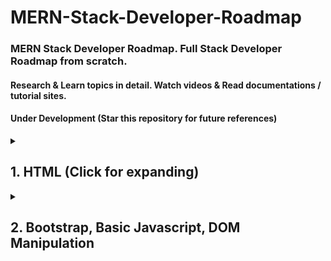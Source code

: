 # MERN-Stack-Developer-Roadmap

### MERN Stack Developer Roadmap. Full Stack Developer Roadmap from scratch.

#### Research & Learn topics in detail. Watch videos & Read documentations / tutorial sites.
#### Under Development (Star this repository for future references)

<details> 
  <summary> <h2> 1. HTML (Click for expanding)</h2> </summary>
  
## Structure:
- Document Type Definition (DOCTYPE) declaration.
- Basic HTML elements like `<html>, <head>, <body>, <title>.`
- Semantic elements like `<h1>` for headings, `<p>` for paragraphs, `<ul>` and `<ol>` for lists, `<img>` for images, and `<a>` for links.
- Nesting elements to create complex website structures.
  
## Attributes:
- Common attributes like `id, class, src, href, and alt.`
- Using attributes to provide additional information or functionality to elements.
- Form elements like `<input>, <textarea>, <select>, and <button>.`
- Understanding form attributes like `type, name, and value.`

## Tables:
- Creating tables with `<table>`, `<tr>` (table row), and `<td>` (table data) elements.
- Using attributes like `colspan` and `rowspan` to span cells.


# 1.1 CSS:

## Selectors:
- Targeting elements by tag name (e.g., h1, p)
- Using class selectors (.myClass) and ID selectors (#uniqueID) for specific styling.
- Combining selectors for more precise targeting.
## Properties and Values:
- Basic properties like color, font-family, font-size, background-color, text-align, margin, and padding.
- Understanding units like pixels (px), percentages (%), and ems.
- Exploring other properties for borders, positioning, and more.
## Box Model:
- Content box, padding, border, and margin.
- Using properties like padding, border, and margin to control element layout.
## Intermediate CSS:
- Applying styles with classes and IDs for maintainability.
- Pseudo-classes (e.g., :hover, :active) and pseudo-elements (e.g., ::before, ::after) for dynamic styling.
## Basic layouts with floats or flexbox:
- Floats for basic two-column layouts.
- Flexbox for more complex and responsive layouts (flexibility).
## Responsiveness:
- Understanding the concept of responsive design for different screen sizes.
- Using media queries to adjust styles for mobile, tablet, and desktop.

## Additional Tips:

- Practice writing valid HTML code using a code validator.
- Use developer tools in your browser to inspect and modify HTML and CSS.
- Build small projects to solidify your understanding and explore different features.
- There are many resources available online and in libraries to learn HTML & CSS in more detail.

</details>




<details> 
  
  <summary> <h2> 2. Bootstrap, Basic Javascript, DOM Manipulation </h2> </summary>

### 1. JavaScript & DOM Manipulation: 

- Focus on basic JavaScript concepts through tutorials and practice.
- Learn DOM manipulation methods (e.g., getElementById, querySelector) to control HTML elements. This will be crucial for interacting with Bootstrap components later.

### 2. Bootstrap in Detail :

- Grid System:
  - Understand Bootstrap's grid system for creating responsive layouts.
  - Learn about grid classes (columns, rows), responsive breakpoints (e.g., .col-sm-4 for small screens), and how they define website structure.
  - Practice creating layouts with different column configurations for various screen sizes.
- Components:
  - Explore Bootstrap's pre-built components like buttons, navigation bars, cards, modals, etc.
  - Learn how to integrate these components into your HTML code using their class names and customization options.
  - Practice adding and customizing components to enhance your website's functionality and user interface.
- Utilities:
  - Discover Bootstrap's utility classes for styling (margins, padding, colors, positioning).
  - Learn how to use these utilities to fine-tune the appearance of your website elements without extensive custom CSS.
  - Explore responsive utilities like .d-none and .d-flex to show/hide elements and adapt layout for different devices.
- Include Bootstrap's CSS library by adding to the <head> section of your index.html: 
  <br> `<link href="https://cdn.jsdelivr.net/npm/bootstrap@5.1.3/dist/css/bootstrap.min.css" rel="stylesheet" integrity="sha384-1BmE4kWBq78iYhFldvKuhfTAU6auU8tT94WrHftjDbrCEXSU1oBoqyl2QvZ6jIW3" crossorigin="anonymous">`
- Include Bootstrap's JavaScript library for interactive components.
<br> `<script src="https://cdn.jsdelivr.net/npm/bootstrap@5.1.3/dist/js/bootstrap.bundle.min.js" integrity="sha384-ka7Sk0Gln4gmtz2MlQnikT1wXgYsOg+OMhuP+IlRH9sENBO0LRn5q+8nbTov4+1p" crossorigin="anonymous"></script>`

### 3. Build with HTML, CSS & Bootstrap :

- Create basic HTML structure with header, navigation, content sections, and footer.
- Apply CSS styles using Bootstrap's pre-built classes or custom styles for layout and design.
- Integrate Bootstrap components to enhance user experience (buttons, forms, carousels, etc.).
- Utilize Bootstrap's grid system and utilities to ensure your website is responsive and adapts to different screen sizes.

### 4. Responsiveness with Media Queries : 

- While Bootstrap provides a responsive foundation, you can further enhance responsiveness with media queries.
- Learn how to use media queries in your CSS to adjust layouts for specific screen sizes (desktop, tablet, mobile) on top of Bootstrap's built-in responsiveness.
- Use media queries to fine-tune the behavior of Bootstrap components or override default styles for a more customized responsive experience.

### 5. Additional Learning :

- Delve deeper into DOM manipulation techniques for dynamic content changes based on user interactions or events (e.g., adding/removing elements, updating content).
- Explore advanced selectors for more precise element selection in your JavaScript code when working with Bootstrap components.
- Learn about addEventListener to attach event handlers to elements and respond to user interactions (clicks, scrolling, form submissions, etc.). This can be used to trigger actions within Bootstrap components.

### 6. Clone a Public Website

- Start with basic HTML structure for each page, including header, navigation, content sections, and footer.
- Apply CSS styles for typography, colors, backgrounds, and layout using Bootstrap's pre-built classes or custom styles.
- Integrate Bootstrap components to enhance user experience (buttons, forms, carousels, etc.).

#### Responsiveness with Media Queries:

- Implement media queries to adjust your website's layout for different screen sizes (desktop, tablet, mobile).
- Use responsive utilities like .d-none and .d-flex to show/hide elements and adapt layout for different devices.

### 7. Build a Personal Website with Template

- Template Selection:
  
  - Choose a website template that aligns with your personal brand and style (e.g., portfolio, blog) from free or paid sources like Bootstrap Themes, ThemeForest, etc.

- Customize the Template:

  - Replace placeholder content with your own text, images, and videos.
  - Modify the layout and styles using the template's settings or custom CSS to reflect your preferences.

- Enquiry Form with Validation:

  - Integrate a form with fields for name, email, message, etc.
  - Implement JavaScript validation to ensure users enter required information and provide error messages for invalid input.

- Integrate Contact Form:
  - Within the contact form section (`<section id="contact">...</section>`), create an HTML form:

```bash
<!DOCTYPE html>
<html lang="en">
<head>
    <meta charset="UTF-8">
    <meta name="viewport" content="width=device-width, initial-scale=1.0">
    <title>Contact Form</title>
    <link rel="stylesheet" href="https://stackpath.bootstrapcdn.com/bootstrap/4.5.2/css/bootstrap.min.css">
    <style>
        /* Add custom styles for error messages */
        .error-message {
            color: red;
            font-size: 0.875rem; /* Adjust font size as needed */
        }
    </style>
</head>
<body>

<section class="container mt-5">
    <h2>Contact Form</h2>
    <form id="contact-form">
        <div class="form-group mb-3">
            <label for="name">Name:</label>
            <input type="text" id="name" name="name" class="form-control" required>
            <div id="name-error" class="error-message"></div>
        </div>
        <div class="form-group mb-3">
            <label for="email">Email:</label>
            <input type="email" id="email" name="email" class="form-control" required>
            <div id="email-error" class="error-message"></div>
        </div>
        <div class="form-group mb-3">
            <label for="message">Message:</label>
            <textarea id="message" name="message" class="form-control" rows="5" required></textarea>
            <div id="message-error" class="error-message"></div>
        </div>
        <button type="submit" class="btn btn-primary">Submit</button>
    </form>
</section>

<footer class="container py-4 text-center">
    <!-- Footer content -->
</footer>

<script>
    // --- Form Validation ---

    const form = document.getElementById('contact-form');
    const nameInput = document.getElementById('name');
    const emailInput = document.getElementById('email');
    const messageInput = document.getElementById('message');
    const submitButton = document.querySelector('form button');

    function validateForm() {
        let isValid = true;

        // Name Validation
        if (nameInput.value.trim() === '') {
            nameInput.classList.add('is-invalid'); // Add Bootstrap's invalid class
            document.getElementById('name-error').textContent = 'Please enter your name.'; // Display error message
            isValid = false;
        } else {
            nameInput.classList.remove('is-invalid'); // Remove Bootstrap's invalid class
            document.getElementById('name-error').textContent = ''; // Clear error message
        }

        // Email Validation (Using regular expression)
        const emailRegex = /^(([^<>()[\]\\.,;:\s@"]+(\.[^<>()[\]\\.,;:\s@"]+)*)|(".+"))@((\[[0-9]{1,3}\.[0-9]{1,3}\.[0-9]{1,3}\.[0-9]{1,3}\])|(([a-zA-Z\-0-9]+\.)+[a-zA-Z]{2,}))$/;
        if (!emailRegex.test(emailInput.value)) {
            emailInput.classList.add('is-invalid'); // Add Bootstrap's invalid class
            document.getElementById('email-error').textContent = 'Please enter a valid email address.'; // Display error message
            isValid = false;
        } else {
            emailInput.classList.remove('is-invalid'); // Remove Bootstrap's invalid class
            document.getElementById('email-error').textContent = ''; // Clear error message
        }

        // Message Validation
        if (messageInput.value.trim() === '') {
            messageInput.classList.add('is-invalid'); // Add Bootstrap's invalid class
            document.getElementById('message-error').textContent = 'Please enter your message.'; // Display error message
            isValid = false;
        } else {
            messageInput.classList.remove('is-invalid'); // Remove Bootstrap's invalid class
            document.getElementById('message-error').textContent = ''; // Clear error message
        }

        return isValid;
    }

    // --- Form Submission Handling ---
    form.addEventListener('submit', function(event) {
        event.preventDefault(); // Prevent default form submission

        if (validateForm()) {
            // If form is valid, submit the form data
            const formData = new FormData(form);

            // AJAX request to submit form data to server
            fetch('YOUR_SERVER_ENDPOINT', {
                method: 'POST',
                body: formData
            })
            .then(response => {
                // Handle response from server
                if (response.ok) {
                    // Clear form inputs
                    nameInput.value = '';
                    emailInput.value = '';
                    messageInput.value = '';

                    // Optionally display success message or redirect to a thank you page
                    alert('Form submitted successfully!');
                } else {
                    // Handle error response from server
                    alert('Failed to submit form. Please try again later.');
                }
            })
            .catch(error => {
                // Handle network errors or other exceptions
                console.error('Error:', error);
                alert('An error occurred while submitting the form. Please try again later.');
            });
        }
    });
</script>

</body>
</html>
```

- Social Media Links & Contact Details:

  - Add social media icons linking to your profiles on platforms like LinkedIn, Twitter, etc.
  - Include clear contact information (email address, phone number, etc.) to facilitate communication.


### 8. Website Performance Optimization

- Learn about Lighthouse:
  - Go through the guide at https://developer.chrome.com/docs/lighthouse/overview to understand how Google's Lighthouse tool evaluates website performance.
- Run Lighthouse Audit:
  - Use Lighthouse (integrated in most browsers' developer tools) to assess your website's performance metrics like Largest Contentful Paint (LCP), First Input Delay (FID), and Cumulative Layout Shift (CLS).
- Improve Performance:

  - Based on Lighthouse recommendations, optimize your website for speed and user experience.
  - Consider strategies like image optimization, code minification, leveraging browser caching, etc. (Resources available online)

### 9. CDNs (Content Delivery Networks)

- Geographically distributed servers caching website content for faster loading times.
- Benefits for HTML pages:
  - Faster loading: Serves content from closer servers, improving website speed globally.
  - Reduced server load: Handles traffic, reducing pressure on your main server.
  - Improved scalability: Handles traffic spikes for better website performance.
  - Increased availability: Redundancy ensures content delivery even if a server goes down.
  - Enhanced security: Some CDNs offer protection from malicious attacks.
- Importing from CDN: Use <link> or <script> tags with the CDN URL for content (CSS, JS libraries).
  
</details>



<details> 
  <summary> <h2> 3. Deep Dive into Javascript </h2> </summary>

### 1. Foundational Concepts:

- Data Types & Operators: Numbers, strings, booleans, null/undefined, various operators (arithmetic, assignment, logical, etc.).
- Variables & Scope: Understanding how variables are declared and accessed in different scopes (global, function, block).
  
### 2. DOM Manipulation:

- querySelector: Selecting elements by CSS selector.
- textContent: Getting/setting text content of elements.
- addEventListener: Attaching event listeners to elements.

### 3. Events:

- Event Propagation: Understanding how events bubble up the DOM tree.
- Event Bubbling & Capturing: Understanding the order in which event listeners are triggered.
- stopPropagation: Stopping event propagation from reaching further elements.
- Event target: Identifying the element that triggered the event.

### 4. Functions:

- Function Types: Function statements, expressions, anonymous functions.
- Function Parameters & Arguments: Understanding how arguments are passed to functions.

### 5. Control Flow:

- Loops: for, while, do-while loops for iterating over code blocks.
- Conditional Statements: if, else if, else for branching code execution.

### 6. Arrays & Iteration:

- Array Methods: map, filter, reduce, find, sort, etc. for array manipulation.
- Looping through Arrays: Using for loops or forEach method to iterate over arrays.

### 7. Objects:

- Object Creation: Creating objects with literals or constructors.
- Object Properties: Accessing and modifying object properties.

### 8. Execution Context & Memory Management:

- Memory Allocation: Phases involved in memory allocation for code execution.
- Synchronous vs Asynchronous: Single-threaded nature of JavaScript execution.

### 9. Advanced Functions:

- Higher-Order Functions: Functions that accept other functions as arguments or return functions.
- IIFE (Immediately Invoked Function Expression): Self-contained functions.

### 10. Callbacks & Promises:

- Callbacks: Passing functions as arguments to other functions.
- Promises: Asynchronous operation handling with Promise objects.

### 11. Additional Concepts (can be learned in parallel with previous sections):

- Strict Mode: Enabling stricter JavaScript behavior to avoid errors.
- Hoisting: Variable and function declaration behavior before execution.
- This Keyword: Understanding the this keyword behavior in functions and objects.
- Debugging Techniques: Using console.log, breakpoints, and debugger tools.

### 12. ES6 Features (can be learned after core concepts):

- Let & Const: Block-scoped variables with let and constant variables with const.
- Arrow Functions: Concise syntax for writing functions.
- Template Literals: String literals with embedded expressions.
- Destructuring: Extracting properties/elements from objects/arrays.
- Classes: Syntactic sugar for object-oriented programming.

### 13. Advanced Topics (for deeper understanding):

- Prototypes & Inheritance: Object inheritance mechanism in JavaScript.
- Closures: Functions that remember their outer scope.
- Garbage Collection: Automatic memory management in JavaScript.
- Event Loop & Microtasks: Deep dive into JavaScript's asynchronous execution model.
- DOM & BOM: Interacting with the web page structure (DOM) and browser functionalities (BOM).
- Spread & Rest Operators: Using ... operator for spreading elements and collecting remaining arguments.
- Advanced Data Structures: Sets, Maps, Iterators, Generators for complex data management.

</details>

<details> 
  <summary> <h2> 4. Learn Web Fundamentals & Node.js Express.js & Sample Login Project</h2> </summary>

### 1. URL Structure: Break down the components of a URL (Uniform Resource Locator):
- Scheme: The protocol (e.g., http:, https:).
- Host: The domain name or IP address of the server.
- Path: The specific resource being requested.
- Query String: Optional parameters appended to the URL after a question mark (?).
- Fragment: Optional anchor part within a document (e.g., for scrolling to a specific section).
  
### 2. HTTP Fundamentals: Grasp the foundation of web communication:
- HTTP Protocol: Understand the Hypertext Transfer Protocol, the core protocol for communication between web clients (browsers) and servers. Learn about request methods (GET, POST, PUT, DELETE), request and response headers, and status codes.
- Stateless vs. Stateful Communication: Differentiate between stateless HTTP requests (independent) and stateful communication (where the server needs to maintain information about a user session across requests).
  
### 3. Session Management: Explore techniques for maintaining state in web applications:
- Sessions: Understand how sessions enable applications to store user-specific data (e.g., login status, preferences) between requests. Learn about different session storage mechanisms like cookies, server-side storage (in-memory or database), or session management frameworks.
- Cookies: Familiarize yourself with cookies, which are small pieces of data sent by a server and stored on the client-side (user's browser) that can be used to maintain some state information between requests.
  
### 4. HTTP Methods: Deepen your understanding of common HTTP request methods:
- GET: Used to retrieve data from a server (e.g., fetching a web page).
- POST: Used to submit data to a server (e.g., sending a form submission).
- PUT: Used to update existing data on a server.
- DELETE: Used to delete data from a server.
- Additional Methods: Explore other HTTP methods like PATCH (partial updates), HEAD (retrieve header information only), and OPTIONS (discover server capabilities).
  
### 5. HTTP Versions: Understand the different versions of the HTTP protocol and their key features:
- HTTP/1.1: The most widely used version, supporting persistent connections (keeping connections open for multiple requests).
- HTTP/2: A more efficient version with features like multiplexing (sending and receiving multiple requests/responses concurrently over a single connection) and header compression.

### 6. Node.js Foundational Concepts:

- What is Node.js: Understand the concept of Node.js and its role in server-side development.
- Why V8 Engine: Learn why Node.js leverages Google's V8 engine for efficient JavaScript execution.
- Advantages & Disadvantages of Node.js: Weigh the pros and cons of using Node.js for your project.
-  REPL (Read-Eval-Print-Loop): Experiment with Node.js interactively in the terminal.
-  CLI (Command Line Interface): Learn basic Node.js commands for running scripts and interacting with the environment.
-  NPX: Understand how to use npx to run npm packages without global installation (optional).
<br>

![image](https://github.com/muhammadfarhankt/MERN-Stack-Developer-Roadmap/assets/50117098/010d44f5-26dc-4ba9-975e-fa8df8cdecd5)
<br/> <center>Credits: Litslink</center>

### 7. Core Functionalities:

- Globals: Become familiar with built-in objects available in every Node.js program (e.g., __dirname, __filename).
- Module: Grasp the concept of modules as reusable units of code in Node.js.
- Process: Understand the process object that represents the currently running Node.js process.
- Node Module System: Learn about the CommonJS module system for organizing and managing code. This includes:
- Core Modules: Built-in modules shipped with Node.js (e.g., http, fs, path).
- Local Modules: Modules you create within your project.
- Third-party Modules: Modules installed from the npm registry using npm install.
- require: Importing modules for use in your code.
- module.exports: Exporting objects or functions from modules. (Optional: Explore ESM for modern projects)

### 8. Package Management:

- NPM: Learn about the Node Package Manager (npm) for installing and managing third-party modules.
- npm init: Understand how to initialize a package.json file for your project, which stores dependencies and configuration.
- npm install (or i): Learn how to install npm packages using these commands.
- package.json & package-lock.json: Understand the role of these files in managing project dependencies and ensuring reproducible builds.

### 9. Core Node.js Functionality:

- Event Loop: Grasp the fundamental concept of the event loop in Node.js for handling asynchronous operations.
- Events: Learn about events as a signaling mechanism for communication between different parts of your application.
- Event Emitter: Understand the concept of event emitters as objects that can emit and listen for events.

### 10. Building a Simple Node.js Application:

- Creating a Simple Server: Write your first Node.js application to serve static files or handle basic requests.
- Error Handling: Implement mechanisms to handle errors gracefully in your Node.js applications.

###  11. Advanced Concepts:

- Streams: Delve into the concept of streams for efficient handling of data flowing in chunks. (Writable, Readable, Duplex, Transform)
- Child Processes: Explore how to spawn new processes to execute tasks outside the main Node.js process. This can be useful for CPU-intensive operations.
- Worker Threads (Optional): Understand worker threads as a technique for simulating multithreading in Node.js for CPU-bound tasks.
- Cluster (Optional): Learn about scaling your application using multiple worker processes with the cluster module.

### 12. Security Concepts:

- Validation: Learn how to ensure data meets specific requirements before processing to prevent vulnerabilities.
- CORS (Cross-Origin Resource Sharing): Understand how to enable cross-domain requests between different web origins.
- XSS (Cross-Site Scripting): Learn about XSS vulnerabilities and how to prevent them in your applications.
- CSRF (Cross-Site Request Forgery): Understand CSRF vulnerabilities and how to prevent them in your applications.
- SQL Injection (Optional): Learn about SQL injection vulnerabilities and how to prevent them using prepared statements.

### 13. MVC Architecture

![image](https://github.com/muhammadfarhankt/MERN-Stack-Developer-Roadmap/assets/50117098/239789a6-f36e-46ea-a266-c94ec74e7136)
<br> Source : [`Medium`](https://medium.com/@sadikarahmantanisha/the-mvc-architecture-97d47e071eb2/)

- Design pattern for structuring web applications.
- Separates concerns: Model, View, and Controller.

#### Need for Architecture

- Improves maintainability by keeping code organized.
- Enhances code reusability by separating core functionalities.
- Makes testing easier by isolating components.
- Promotes scalability for complex applications.

#### MVC Components:

#### Model
  - Handles data and business logic.
  - Interacts with databases or APIs.
  - Defines data structures and validation rules.
### View
  - Presents data to the user.
  - Uses templates or UI frameworks for dynamic content.
  - Excludes business logic.
#### Controller
  - Mediates between Model and View.
  - Handles user interactions (clicks, submissions).
  - Retrieves data from the Model and updates the View.

### 14. Building a Web Application with Express:

- Express Introduction: Learn about the Express.js framework for simplifying web application development on top of Node.js.
- Installing Express: Understand how to install Express using npm install express --save.
- Core Express: Explore core functionalities of Express:
- App Creation: Creating an Express application instance.
- Routing: Defining routes to handle different URL paths and HTTP methods (GET, POST, PUT, etc.).
- Middleware: Using middleware functions for common tasks like request parsing, logging, and error handling.
- Building with Express: Start creating web applications using Express, leveraging features like routing, middleware, and templating engines (Recommended: EJS).

### 15. Additional Concepts:

- Static Files: Learn how to serve static files (e.g., HTML, CSS, JavaScript) from your application using Express.
- API Development: Understand how to build APIs (Application Programming Interfaces) using Express to provide programmatic access to your application's functionality.
- Sessions & Cookies: Explore user session management and cookie handling techniques in Express applications.
- Database Integration: Learn how to integrate databases (like MongoDB, MySQL) with your Node.js application for data persistence. (Optional: Explore various database drivers)
- Templating Engines (Optional): Understand how to use templating engines (e.g., EJS) to generate dynamic HTML content in your Express applications.

### 16. Built-in Modules:

- Explore commonly used built-in modules: This section can cover a brief overview of a few important built-in modules, but you can delve deeper as needed. Some examples include:

#### Essential Modules :

- http: This module provides the foundation for creating HTTP servers and handling requests/responses. It allows you to build web servers, APIs, and other network applications.
- fs (file system): This module offers functions for interacting with the file system. It includes both synchronous and asynchronous versions for reading, writing, creating, deleting, and manipulating files and directories.
- path: This module provides utilities for working with file and directory paths. It helps you construct valid paths, manipulate path components (dirname, basename, etc.), and ensure platform-compatibility across different operating systems.
- os: This module provides information about the operating system your Node.js application is running on. You can access details like the operating system name, architecture, uptime, and host name.
- events: This module serves as the core building block for implementing the event-driven programming paradigm in Node.js. It allows you to create event emitters, listen for events, and trigger callbacks when those events occur.

#### Network Modules:

- https: This module builds upon the http module and provides functionalities for creating secure HTTP servers using TLS/SSL encryption.

#### Utility Modules:

- url: This module provides utilities for parsing and manipulating URLs. It helps you extract components like protocol, hostname, port, path, and query string from URLs.
- querystring: This module deals with parsing and stringifying query strings, which are key-value pairs appended to URLs. It's useful for processing data sent through HTTP GET requests or form submissions.
- string_decoder: This module assists in decoding Buffers (used for binary data) into strings using appropriate character encodings.
- util: This module offers various utility functions for common tasks like inspecting objects, creating unique identifiers (UUIDs), and formatting error messages.

#### Modules for Working with Data:

- buffer: This module represents binary data chunks used for efficient data handling. Buffers are often used in conjunction with network I/O or stream processing.
- stream: This module provides the foundation for working with streams of data. Streams allow you to process data in chunks as it becomes available, rather than waiting for the entire data set to load at once. This is particularly useful for handling large files or real-time data sources. There are four types of streams in Node.js:
Readable streams, Writable streams, Duplex streams and Transform streams.

### 17. Node.js Core Architecture: (Node.js Runtime Architecture)

- Single-Threaded: Node.js uses a single-threaded event loop model, similar to what we discussed earlier.
- Non-Blocking I/O: Node.js employs a non-blocking I/O model to handle multiple requests efficiently.
- Event Loop: The event loop remains the heart of Node.js, continuously monitoring events and executing callbacks.
- Event Queue: Events are placed in an event queue for processing by the event loop.
- Callbacks: Callback functions are used to handle asynchronous operations.
- libuv: Here's where libuv comes into play. It's a multi-platform C library embedded within Node.js. libuv provides the underlying functionality for:
  - Asynchronous I/O: libuv efficiently handles various asynchronous I/O operations like network communication, file system access, DNS resolution, etc. It interacts with the operating system's I/O mechanisms to initiate these operations and manages them without blocking the event loop.
  - Event Loop Implementation: libuv provides the core implementation of the event loop, including managing the event queue, scheduling callbacks for execution, and ensuring smooth operation.
  - Platform Abstraction: libuv acts as an abstraction layer, providing a consistent API for asynchronous I/O across different operating systems (Windows, Linux, macOS, etc.). This allows Node.js code to work seamlessly without OS-specific modifications.

#### Working:

1. Request Arrives: When a request arrives (e.g., HTTP request), it's added to the event queue.
2. Event Loop: The event loop detects the new event (request) in the queue.
3. Synchronous Work: If the request involves any synchronous tasks, the event loop handles those first.
4. Non-Blocking Operations (with libuv): If the request requires asynchronous operations:
    - libuv steps in. It initiates the operation (e.g., database query, network request) using the operating system's I/O mechanisms.
    - The event loop doesn't wait for the operation to finish.
    - The event loop moves on to the next event in the queue.
5. Callbacks: When the asynchronous operation completes, it triggers a callback function that's been provided.
6. Callback Execution: The event loop adds the callback function to the event queue.
7. Event Loop Continues: The event loop continues monitoring the queue and executing tasks (including callbacks) as they become available.

#### Benefits:

- Efficiency: Non-blocking I/O (powered by libuv) allows Node.js to handle many concurrent requests efficiently without blocking the thread.
- Scalability: Node.js can handle a high volume of connections because it doesn't have to create a separate thread for each request.
- Simplicity: The single-threaded model with event loop (managed by libuv) makes Node.js easier to learn and program compared to multi-threaded architectures.
- Cross-Platform Compatibility: libuv's platform abstraction layer ensures consistent behavior across different operating systems.

#### Considerations:

- CPU-Bound Tasks: Node.js isn't ideal for CPU-intensive operations as there's only one thread to execute them. Techniques like worker threads can be used to mitigate this.
- Error Handling: Proper callback and error handling are crucial in Node.js applications to avoid issues like "callback hell."

#### In essence, libuv acts as the workhorse behind Node.js's asynchronous I/O capabilities, enabling the efficient execution of the event loop model and making Node.js well-suited for I/O-bound applications.

</details>

<details> 
  <summary> <h2> 5.  MongoDB Database </h2> </summary>

### 1. Introduction

- SQL vs. NoSQL: Understand the key differences between relational databases (SQL) and document-oriented databases (NoSQL) like MongoDB.
- What is MongoDB? Gain a basic understanding of MongoDB, its purpose, and its core features.
- Run on JS Engine: Briefly explore how MongoDB leverages JavaScript for data manipulation and querying.

### 2. Core Concepts

- Non-relational Document Based: Delve deeper into the concept of document-oriented databases and how data is stored in MongoDB documents (JSON-like structures).
- Advantages & Disadvantages: Weigh the pros and cons of using MongoDB for your project.
- BSON: Learn about BSON (Binary JSON), the data format used internally by MongoDB for efficient storage and transmission.
- MongoDB Structure: Understand the fundamental structure of MongoDB, including databases, collections (akin to tables in SQL), and documents.
- MongoDB Architecture: Explore the core architecture of MongoDB, including the server process, storage engines, and communication protocols.

### 3. Data Manipulation

- JSON vs BSON: Differentiate between JSON and BSON, understanding their similarities and the role of BSON in MongoDB.
- MongoDB Shell: Get familiar with the MongoDB shell, a command-line interface for interacting with your MongoDB instance.
- CRUD Operations: Master the fundamental CRUD (Create, Read, Update, Delete) operations for working with documents in MongoDB collections.
- Cursors: Learn how cursors are used to iterate through query results in MongoDB.
- Understand methods like `toArray` and `forEach` for working with cursor data.

### 4. Data Types and Storage

- Data types in MongoDB (BSON): Explore the various data types supported by MongoDB, including their BSON representations (e.g., `ObjectId, timestamps, strings, arrays`, etc.).
- Storage Engines: Understand the different storage engines available in MongoDB (e.g., WiredTiger, in-memory) and their characteristics.
- GridFS: Learn about GridFS, a file storage solution for storing large files efficiently within MongoDB.

### 5. Querying and Filtering

- Finding / Querying: Explore various techniques for querying and filtering documents in MongoDB using the find method.
- Learn operators like `$gt, $lt, $eq,` and logical operators like `$and, $or.`
- Understand concepts like projection, filtering with the find method, and method chaining for complex queries.
- Counting Documents: Learn methods like count to retrieve the number of documents in a collection.
- Sorting and Limiting: Explore functionalities like sort and limit to order and limit the number of documents returned in a query.

### 6. Advanced Operations

- Aggregation Framework: Delve into the Aggregation Framework for performing complex data transformations and aggregations on collections.
- Understand stages like `$match, $group, $sort, $count, and $lookup` for manipulating and combining data.
- Indexes: Learn about indexes, data structures that enhance query performance by enabling faster retrieval of specific document fields.
- Explore creating indexes, their types (single field, compound, etc.), and managing them (dropping, renaming).

### 7. Data Modeling

- Schema (Optional): Understand the concept of schema in MongoDB, its pros and cons, and how it can guide data structure design.
- Relationships: Explore different approaches for modeling relationships between documents in MongoDB (embedding vs. referencing).
- Learn about one-to-one, one-to-many, many-to-many relationships and their implementation strategies.

### 8. Scalability and Replication

- Replication: Understand the concept of replication for ensuring data availability and redundancy.
- Explore replica sets, their architecture (primary, secondary nodes), election process, and advantages.
- Sharding: Learn about sharding, a technique for distributing data across multiple servers (shards) for horizontal scaling and handling large datasets.
- Understand sharding architecture (mongos, config servers), shard key selection, and balancing mechanisms.

### 9. Administration and Monitoring

- MongoDB Drivers: Learn about drivers, software libraries that interact with MongoDB from various programming languages.
- Capped Collections: Explore capped collections, a special type of collection with a fixed size, useful for data streams or logs.
- Profiling: Understand how to use the profiler to monitor MongoDB performance and identify potential bottlenecks.
- Explain: Learn about the explain command used to analyze query execution plans and optimize performance.

### 10. Advanced Topics

- Soft Deleting: Learn techniques for "soft deleting" documents in MongoDB, marking them inactive instead of permanent removal.
- Interview Questions: Explore common MongoDB interview questions to prepare for technical assessments.
- Examples: Optimizing slow queries, handling large files, condensing data volumes, searching text, schema evolution, backup and restore strategies, etc.

### 11. Good to Know

- Atomicity: Understand the concept of atomicity in database transactions and how MongoDB handles operations.
- Type Bracketing: Learn about type bracketing, a technique for explicitly specifying data types in queries for better optimization.
- Dot Notation: Deepen your understanding of dot notation for accessing nested fields within documents.
- Cursor Behavior: Explore advanced cursor functionalities like timeouts, batching, and closing connections efficiently.
- Aggregation Pipeline: Gain further insights into the Aggregation Pipeline, including stages, performance considerations, and handling large datasets.
- Retryable Writes and Reads: Learn how MongoDB handles retries for failed write and read operations.

### 12. Additional Concepts

- CRUD Concepts: Revisit CRUD operations at a deeper level, understanding their implications on data consistency and performance.
- B-Tree: Explore B-Tree data structures, the foundation for indexing in MongoDB, and how they facilitate efficient data retrieval.
- ACID Compliance: Understand the concept of ACID transactions (Atomicity, Consistency, Isolation, Durability) and how MongoDB handles these properties.

### 13. Frameworks and Tools

- Mongoose (This framework will be using in our First E Commerce Project): Learn about Mongoose, a popular ODM (Object Data Modeling) library for interacting with MongoDB from Node.js, providing a more object-oriented approach.

### 14. Security

- Network Components: Understand the role of network components like load balancers and firewalls in securing your MongoDB deployment.
- CAP Theorem: Explore the CAP theorem (Consistency, Availability, Partition Tolerance) and its implications for distributed databases like MongoDB.
- Firewall: Learn about configuring firewalls to restrict access to your MongoDB instance.

### 15. Administration Tools 

- Mongo Utilities: Explore various command-line utilities like `mongoexport, mongoimport, mongodump, mongorestore`, etc., for data manipulation, backup, and restoration.
- Monitoring Tools (Optional): Learn about tools like `mongostat, mongotop, and mongooplog` for monitoring server performance, active connections, and operation logs.

### 16. Advanced Deployment (Optional)

- Clustered Collections: Understand clustered collections, a storage optimization technique for frequently accessed data together on disk.
- Write-Ahead Logging (WAL): Explore the Write-Ahead Logging (WAL) mechanism used by MongoDB to ensure data durability.

</details>

<details> <summary> <h2> 6. Mini Project - Users & Admin Managment System (Under Development) </h2> </summary>

</details>

<details> <summary> <h2> 7. E-Commerce Project Planning & Designing (Under Development) </h2> </summary>

### Database Design, API Documentation & Modules List

</details>

<details> <summary> <h2> 8. Project 1 <h2> (Under Development) </h2> </summary>

### User

### Admin

</details>

<details> <summary> <h2> 9. Project 2 (Under Development) </h2> </summary>

</details>

<details> <summary> <h2> 10. Project 3 (Under Development) </h2> </summary>

</details>

<details> <summary> <h2> 11. Project 4 - Project Completion (Under Development) </h2> </summary>

</details>

<details> <summary> <h2> 12. Project 5 - Hosting (Under Development) </h2> </summary>

</details>

# 13 - 15 [Data Structures and Algorithms Roadmap. 3 Weeks (Basics, Intermediate, Advanced)](https://github.com/muhammadfarhankt/Data-Structures-Algoithms-Resource-for-Beginners/)

<details>
<summary><h2>16. Learn SQL with PostgreSQL</h2></summary>

#### Understanding SQL vs. NoSQL
- **Relational (SQL) Databases**: Store data in tables with rows and columns.
  - Examples: PostgreSQL, MySQL.
- **Non-Relational (NoSQL) Databases**: Store data in various formats like JSON, key-value pairs, graphs, or documents.
  - Examples: MongoDB, Redis.
- **Web-scaled**: Learn how databases handle large amounts of data across many servers.
- **When to Use SQL vs. NoSQL**: SQL for structured data and complex queries, NoSQL for flexible, large-scale data storage.

#### SQL Data Types
- **null**: Represents missing or undefined data.
- **bit**: Stores binary values (0 or 1).
- **int**: Stores integer numbers.
- **real / float**: Stores floating-point numbers.
- **char, varchar, text**: Store text data.
  - `char` is fixed-length.
  - `varchar` is variable-length.
  - `text` is for long texts.
- **boolean**: Stores true/false values.
- **date, datetime, timestamp**: Store date and time information.
- **xml/json**: Store XML or JSON data.

#### SQL Operators
- **Arithmetic**: +, -, *, / (addition, subtraction, multiplication, division).
- **Logical**: AND, OR, NOT (used in conditions).
- **Comparison**: =, <>, >, <, >=, <= (comparing values).
- **Bitwise**: &, |, ^ (operations on binary representations).

#### PostgreSQL-Specific Data Types
- **interval**: Time intervals.
- **point**: Geometric points.
- **bigserial**: Auto-incrementing large integers.
- **Custom Types**: Create your own data types.

#### Database Fundamentals
- **Client/Server Model**: The database server manages data, clients connect to perform operations.
- **Database Cluster**: A collection of databases managed by a single server instance.
- **Constraints**: Rules to ensure data integrity.
  - **UNIQUE**: No duplicate values allowed.
  - **NOT NULL**: Data must be present.
  - **PRIMARY KEY**: Unique identifier for table rows.
  - **FOREIGN KEY**: Links to data in another table.
  - **CHECK**: Custom conditions for data.

#### SQL Commands and Migrations
- **List Databases**: Show all databases.
  - Command: `\l` in psql.
- **Connect to Database**: Use to switch databases.
  - Command: `\c <dbname>` in psql.
- **List Tables**: Show all tables in the current database.
  - Command: `\dt` in psql.
- **Create Database/Table**: Define new databases and tables.
  - Example: `CREATE DATABASE <name>;` `CREATE TABLE <name> (...);`.
- **Drop Database/Table**: Remove databases and tables.
  - Example: `DROP DATABASE <name>;` `DROP TABLE <name>;`.
- **Migrations**: Version control for database changes.
  - **Add/Delete**: Add or remove columns or tables.
  - **Up/Down Migration**: Apply or rollback changes.

#### SQL Functions and Clauses
- **SELECT**: Retrieve data from tables.
- **LIMIT**: Restrict the number of rows returned.
- **OFFSET**: Skip a number of rows before returning the data.
- **AS**: Rename columns or tables in the result set.
- **DISTINCT**: Return unique values only.
- **GROUP BY**: Group rows that have the same values in specified columns.
- **HAVING**: Filter groups based on conditions.
- **JOIN**: Combine rows from multiple tables.
  - **INNER JOIN**: Only matching rows.
  - **LEFT JOIN**: All rows from the left table, with matching rows from the right.
  - **RIGHT JOIN**: All rows from the right table, with matching rows from the left.
  - **FULL JOIN**: All rows when there is a match in either table.
- **WHERE**: Filter rows based on conditions.
- **ORDER BY**: Sort rows by specified columns.

#### Views and Indexes
- **Views**: Virtual tables created from queries.
  - **CREATE VIEW**: Define a view.
  - **Materialized View**: Stores results of the view query.
- **Indexes**: Speed up searches by creating a fast lookup.
  - **AUTO_INCREMENT**: Automatically increment values for a primary key.

#### Advanced SQL Functions
- **Aggregate Functions**: Perform calculations on sets of values.
  - Examples: `AVG`, `SUM`, `MIN`, `MAX`, `COUNT`.
- **Scalar Functions**: Operate on individual values.
  - Examples: `UPPER`, `CONCAT`, `SUBSTR`.

#### SQL Commands Categories
- **DDL (Data Definition Language)**: Commands to define database structure.
  - Examples: `CREATE`, `ALTER`, `DROP`, `TRUNCATE`.
- **DML (Data Manipulation Language)**: Commands to manipulate data.
  - Examples: `INSERT`, `SELECT`, `UPDATE`, `DELETE`.
- **DCL (Data Control Language)**: Commands to control access to data.
  - Examples: `GRANT`, `REVOKE`.
- **TCL (Transaction Control Language)**: Commands to manage transactions.
  - Examples: `COMMIT`, `ROLLBACK`, `SAVEPOINT`.
- **DQL (Data Query Language)**: Command to query data.
  - Example: `SELECT`.

#### 3-Schema Architecture
- **Internal Level**: Physical storage structure.
- **Conceptual Level**: Logical structure of the entire database.
- **External Level**: Individual user views.

#### Database Normalization
- **Normalization Levels**: Organize data to reduce redundancy.
  - Levels: 1NF, 2NF, 3NF, BCNF.
- **Anomalies**: Problems like insertion, deletion, or update issues.

#### Relationships and Transactions
- **One-to-One, One-to-Many, Many-to-Many**: Types of relationships between tables.
- **Transactions**: Group of SQL statements executed as a unit.
  - **ACID Properties**: Ensure reliability.
    - **Atomicity**: All-or-nothing.
    - **Consistency**: Data remains consistent.
    - **Isolation**: Concurrent transactions do not interfere.
    - **Durability**: Once committed, changes are permanent.

#### Performance Optimization
- **EXPLAIN**: Analyze query performance.
  - **Heap Scan**: Read rows from a table in no particular order.
  - **Parallel Scan**: Multiple processes scan the table concurrently.

</details>

<details>
<summary><h2> 16.1 Create SQL CRUD REST API with Node.js (Optional)</h2></summary>

#### Project Setup
- **Initialize Project**: Create a new Node.js project using npm.
  - Command: `npm init -y`.
- **Dependencies**: Install necessary packages for SQL and HTTP handling.
  - Example: `npm install express pg pg-hstore sequelize body-parser`.

#### Database Integration
- **Connect to PostgreSQL**: Use a connection string to link your Node.js application to the PostgreSQL database.
  - Example using `pg`:
    ```javascript
    const { Pool } = require('pg');
    const pool = new Pool({
      user: 'username',
      host: 'localhost',
      database: 'dbname',
      password: 'password',
      port: 5432,
    });
    ```
- **Database Models**: Define Sequelize models to map to your database tables.
  - Example:
    ```javascript
    const { Sequelize, DataTypes } = require('sequelize');
    const sequelize = new Sequelize('database', 'username', 'password', {
      host: 'localhost',
      dialect: 'postgres',
    });

    const User = sequelize.define('User', {
      username: {
        type: DataTypes.STRING,
        allowNull: false,
      },
      password: {
        type: DataTypes.STRING,
        allowNull: false,
      },
    });
    ```

#### CRUD Operations
- **Create (INSERT)**: Add new records to the database.
  - Example:
    ```javascript
    app.post('/users', async (req, res) => {
      const { username, password } = req.body;
      try {
        const user = await User.create({ username, password });
        res.json(user);
      } catch (error) {
        res.status(500).json({ error: 'Failed to create user' });
      }
    });
    ```
- **Read (SELECT)**: Retrieve records from the database.
  - Example:
    ```javascript
    app.get('/users/:id', async (req, res) => {
      const { id } = req.params;
      try {
        const user = await User.findByPk(id);
        res.json(user);
      } catch (error) {
        res.status(500).json({ error: 'Failed to retrieve user' });
      }
    });
    ```
- **Update (UPDATE)**: Modify existing records in the database.
  - Example:
    ```javascript
    app.put('/users/:id', async (req, res) => {
      const { id } = req.params;
      const { username, password } = req.body;
      try {
        const user = await User.findByPk(id);
        if (user) {
          user.username = username;
          user.password = password;
          await user.save();
          res.json(user);
        } else {
          res.status(404).json({ error: 'User not found' });
        }
      } catch (error) {
        res.status(500).json({ error: 'Failed to update user' });
      }
    });
    ```
- **Delete (DELETE)**: Remove records from the database.
  - Example:
    ```javascript
    app.delete('/users/:id', async (req, res) => {
      const { id } = req.params;
      try {
        const user = await User.findByPk(id);
        if (user) {
          await user.destroy();
          res.json({ message: 'User deleted' });
        } else {
          res.status(404).json({ error: 'User not found' });
        }
      } catch (error) {
        res.status(500).json({ error: 'Failed to delete user' });
      }
    });
    ```

#### Middleware and Error Handling
- **Middleware**: Handle authentication, logging, or other pre-processing tasks.
  - Example:
    ```javascript
    const logger = (req, res, next) => {
      console.log(`${req.method} ${req.url}`);
      next();
    };
    app.use(logger);
    ```
- **Error Handling**: Manage and respond to errors gracefully.
  - Example:
    ```javascript
    app.use((err, req, res, next) => {
      console.error(err.stack);
      res.status(500).send('Something broke!');
    });
    ```

#### Testing
- **Unit Tests**: Test individual pieces of code.
  - Example: Use `jest` for testing.
    ```javascript
    test('should create a user', async () => {
      const user = await User.create({ username: 'testuser', password: 'password' });
      expect(user.username).toBe('testuser');
    });
    ```
- **Integration Tests**: Test interactions between components.
  - Example: Use `supertest` to test API endpoints.
    ```javascript
    const request = require('supertest');
    const app = require('../app');

    test('GET /users/:id', async () => {
      const res = await request(app).get('/users/1');
      expect(res.statusCode).toBe(200);
    });
    ```

#### Documentation
- **API Documentation**: Use Swagger or similar tools to document your API.
  - Example: Generate documentation from code annotations.
    ```javascript
    /**
     * @swagger
     * /users:
     *   post:
     *     summary: Create a new user
     *     parameters:
     *       - name: username
     *         in: body
     *         required: true
     *       - name: password
     *         in: body
     *         required: true
     *     responses:
     *       200:
     *         description: User created successfully
     */
    app.post('/users', (req, res) => { ... });
    ```
- **Setup Instructions**: Provide clear guidelines in your README.
  - Example: 
    ```markdown
    ## Setup
    1. Clone the repository: `git clone <repo-url>`
    2. Install dependencies: `npm install`
    3. Set up the database: `npm run db:migrate`
    4. Start the server: `npm start`
    ```

</details>

</details>

<details> <summary> <h2> 17. React Fundamentals (Under Development) </h2> </summary>

### Mini Project - Todo Application

</details>


<details> <summary> <h2> 18. React Mini Projects (Under Development) </h2> </summary>

  ### Mini Projects - NETFLIX & OLX Clone Mini Projects

</details>

<details> <summary> <h2>  19. React 3 - Redux Toolkit (Under Development) </h2> </summary>

### Mini Project - User Managment System

</details>


<details>
    <summary>
        <h2>20. Revision (Under Development)</h2>
    </summary>
</details>

<details>
    <summary>
        <h2>21. Learn Basic Devops (Docker & Kubernetes - k8s) & Microservice Architecture.</h2>
    </summary>
  
  <h3> Dockerise first E-Commerce Project</h3>

## Microservices Fundamentals

- **What is a Microservice?**
  - A small, independent service that performs a specific business function.
  - Communicates with other services through well-defined APIs.
  - Promotes modularity and loose coupling.

- **Monolithic vs. Microservices Architecture**
  - **Monolithic:**
    - Single codebase for the entire application.
    - Simpler development and deployment initially.
    - Scalability and maintainability challenges as the application grows.
  - **Microservices:**
    - Application broken down into smaller, independent services.
    - Increased complexity but improved scalability, maintainability, and fault tolerance.

## Principles of Microservices

- **Independent and Autonomous Services**
  - Each service should be self-contained and deployable independently.

- **Scalability**
  - Services can be scaled independently based on their needs.

- **Decentralization**
  - Promotes ownership and faster development cycles for individual services.

- **Resilient Services**
  - Failure in one service should not bring down the entire application.

- **Real-time Load Balancing**
  - Enables efficient distribution of traffic across service instances.

## Benefits of Microservices

- **Scalability**
  - Microservices can be scaled independently to meet varying demands.

- **Flexibility**
  - Easier to add new features or modify existing functionality.

- **Maintainability**
  - Smaller codebases are easier to understand and maintain.

- **Fault Tolerance**
  - Failure in one service has minimal impact on others.

- **Development Agility**
  - Independent development and deployment cycles for services.

## Challenges of Microservices

- **Increased complexity**
  - Distributed system management overhead.

- **Debugging and Testing**
  - Requires a shift in approach compared to monoliths.

- **Communication Overhead**
  - Managing communication between services can add complexity.

- **Security Considerations**
  - Requires robust security measures across services.

## Cloud Computing and Deployment

- **Public Cloud**
  - Computing resources (servers, storage, databases) delivered over the internet. (e.g., Amazon Web Services, Microsoft Azure, Google Cloud Platform)

- **Private Cloud**
  - Cloud infrastructure operated for a single organization. Offers greater control and security.

- **On-Premises**
  - Traditional approach of owning and managing physical IT infrastructure.

- **Deployment Models:**
  - Infrastructure as a Service (IaaS)
  - Platform as a Service (PaaS)
  - Software as a Service (SaaS)

- **Benefits of Deploying Microservices on the Cloud:**
  - **Scalability:** Easily scale services up or down based on demand.
  - **Agility:** Faster deployments and easier management of infrastructure.
  - **Cost-effectiveness:** Pay only for the resources you use.

<h2>Docker and Kubernetes Roadmap: A Deep Dive</h2>

## I. Docker

### What is Docker?

- A platform for developing, deploying, and running applications in containers.
- Containers are lightweight, isolated environments that share the underlying operating system kernel.
- Enables consistent and portable deployments across different environments.

### Docker Architecture

- **Client:** User interface for interacting with the Docker daemon.
- **Daemon:** Background process that builds, runs, and manages containers.
- **Registry:** Centralized repository for storing and sharing container images. (e.g., Docker Hub)

### Key Docker Concepts

- **Images:** Read-only templates for creating containers.
- **Containers:** Isolated instances of an image running on a host system.
- **Volumes:** Persistent data storage for containers. Independent of the container lifecycle.

### Docker Commands

- **Building Images:** `docker build`
- **Running Containers:** `docker run`
- **Managing Containers:** `docker ps`, `docker stop`, `docker start`, `docker rm`
- **Image Management:** `docker pull`, `docker push`
- **Networking:** Docker network commands
- **Volume Management:** Docker volume commands

### Learning Resources:

- Official Docker Documentation: [Docker Documentation](https://docs.docker.com/)
- Docker Tutorials: [Get Started with Docker](https://docs.docker.com/get-started/)
- Interactive Docker Playground: [Katacoda - Docker](https://www.katacoda.com/learn)

## II. Kubernetes

### What is Kubernetes (k8s)?

- An open-source system for automating deployment, scaling, and management of containerized applications.
- Orchestrates containerized workloads across a cluster of machines.

### Why Use Kubernetes?

- Automated Deployments
- Scalability
- Self-Healing Capabilities
- Load Balancing
- High Availability

### Kubernetes Architecture

- **Cluster**
- **Node**
- **Master Node**
- **Pod**

### Key Kubernetes Concepts

- **Deployments**
- **Services**
- **Namespaces**
- **Labels and Selectors**
- **Volumes**
- **Horizontal Pod Autoscaler (HPA)**
- **Ingress**

### Kubernetes Commands (kubectl)

- Managing Pods
- Managing Deployments
- Managing Services
- Managing Namespaces
- Viewing Logs

### Learning Resources:

- Official Kubernetes Documentation: [Kubernetes Documentation](https://kubernetes.io/docs/home/)
- Kubernetes Tutorials: [Kubernetes Tutorials](https://kubernetes.io/docs/tutorials/)
- Interactive Kubernetes Playground: [Katacoda - Kubernetes](https://www.katacoda.com/)


<h2>Beyond the Basics</h2>

- Explore advanced Docker features like Docker Swarm for multi-host container orchestration.
- Deep dive into Kubernetes concepts like service discovery, ingress controllers, and security best practices
- API Gateway: Single entry point for managing APIs of microservices.
- Service Discovery: Mechanism for services to find each other in a distributed environment.

## Learning Resources

**Articles:**
- [Microservices Roadmap](https://medium.com/@doremonlabs_70503/microservices-roadmap-45771379512f)

**Videos:**
- [Microservices explained - A gentle introduction](https://www.youtube.com/watch?v=ZoYQPxCF8xI)

</details>


<details>
    <summary>
        <h2>22. Learn Message Brokers, CICD Pipelines, gRPC + Two Mini Projects (Under Development)</h2>
    </summary>
</details>



<details>
    <summary>
        <h2>22. Project 1 (Under Development)</h2>
    </summary>
</details>

<details>
    <summary>
        <h2>23. Project 2 (Under Development)</h2>
    </summary>
</details>

<details>
    <summary>
        <h2>24. Project 3 (Under Development)</h2>
    </summary>
</details>

<details>
    <summary>
        <h2>25. Project 4: Completion (Under Development)</h2>
    </summary>
</details>

<details>
    <summary>
        <h2>26. Project 5: Hosting (Under Development)</h2>
    </summary>
</details>

<details>
    <summary>
        <h2>27. Revision 1 (Under Development)</h2>
    </summary>
</details>

<details>
    <summary>
        <h2>28. Revision 2 (Under Development)</h2>
    </summary>
</details>

<details>
    <summary>
        <h2>29. Job Interview Tips (Under Development)</h2>
    </summary>
</details>

